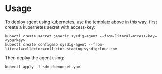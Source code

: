 # Usage

To deploy agent using kubernetes, use the template above in this way, first create a kubernetes secret with access-key:

```
kubectl create secret generic sysdig-agent --from-literal=access-key=<yourkey>
kubectl create configmap sysdig-agent --from-literal=collector=collector-staging.sysdigcloud.com
```


Then deploy the agent using:

```
kubectl apply -f sdm-daemonset.yaml
```
